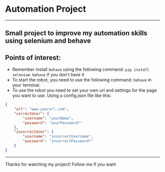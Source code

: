 # Automation Project
---
Small project to improve my automation skills using selenium and behave
---
## Points of interest:
- Remember install ```behave``` using the following command: ```pip install selenium behave``` if you don't have it  
- To start the robot, you need to use the following command: ```behave``` in your terminal.
- To use the robot you need to set your own url and settings for the page you want to use. Using a config.json file like this:
```json
{
    "url": "www.yoururl.com",
    "correctUser": {
        "username": "yourName",
        "password": "yourPassword*"
    },
    "incorrectUser": {
        "username": "incorrectUsername",
        "password": "incorrectPassword*"
    }
}
```
---
Thanks for watching my project! Follow me if you want
